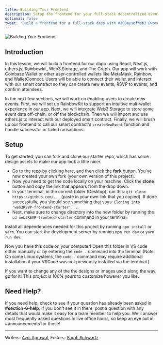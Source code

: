 ```yaml
---
title: Building Your Frontend
description: Setup the frontend for your full-stack decentralized event platform.
optional: false
tweet: "Build a frontend for a full-stack dapp with #30DaysofWeb3 @womenbuildweb3 🖼"
---
```


![Building Your Frontend](https://user-images.githubusercontent.com/15064710/180662656-aa2264ea-961c-4bac-9c9c-8955a4296d36.png)

## Introduction

In this lesson, we will build a frontend for our dapp using React, Next.js, ethers.js, Rainbowkit, Web3.Storage, and The Graph. Our app will work with Coinbase Wallet or other user-controlled wallets like MetaMask, Rainbow, and WalletConnect. Users will be able to connect their wallet and interact with our smart contract so they can create new events, RSVP to events, and confirm attendees.

In the next few sections, we will work on enabling users to create new events. First, we will set up RainbowKit to support an intuitive muli-wallet experience in our app. Next, we will integrate Web3.Storage to store some event data off-chain, or off the blockchain. Then we will import and use ethers.js to interact with our deployed smart contract. Finally, we will brush up our frontend to call our smart contract's `createNewEvent` function and handle successful or failed ransactions.

## Setup

To get started, you can fork and clone our starter repo, which has some design assets to make our app look a little nicer.

- Go to the repo by clicking [here](https://github.com/womenbuildweb3/web3RSVP-frontend-starter), and then click the **fork** button. You've now created your own fork (your own version of this project).
- Now you need to get the code locally on your machine. Click the **clone** button and copy the link that appears from the drop down.
- In your terminal, in the correct folder (Desktop), run this: `git clone https://github.com/...` (paste in your own link that you copied). If done successfully, you should see something that says: `Cloning into 'web3RSVP-frontend-starter'...`.
- Next, make sure to change directory into the new folder by running the `cd web3RSVP-frontend-starter` command in your terminal.

Install all dependencies needed for this project by running `npm install` or `yarn`. You can start the development server by running `npm run dev` or `yarn run dev`.

Now you have this code on your computer! Open this folder in VS code either manually or by entering the `code .` command into the terminal (Note: On some Linux systems, the `code .` command may require additional installation if your VSCode was not previously installed via the terminal.)

If you want to change any of the the designs or images used along the way, go for it! This project is 100% yours to customize however you like.

## Need Help? 
If you need help, check to see if your question has already been asked in **#section-6-help**. If you don't see it in there, post a question with any details that would make it easy for a team member to help you. We'll answer most frequently asked questions in live office hours, so keep an eye out in #announcements for those!

---

Writers: [Avni Agrawal](https://twitter.com/AvniAgrawal1802),
Editors: [Sarah Schwartz](https://twitter.com/schwartzswartz)
